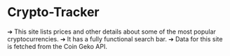 # Crypto-Tracker

➔ This site lists prices and other details about some of the most popular
cryptocurrencies.
➔ It has a fully functional search bar.
➔ Data for this site is fetched from the Coin Geko API.
